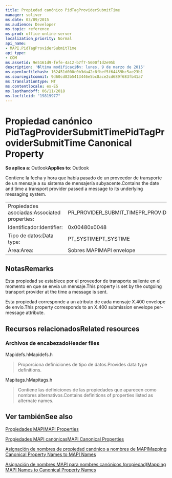 ```yaml
---
title: Propiedad canónico PidTagProviderSubmitTime
manager: soliver
ms.date: 03/09/2015
ms.audience: Developer
ms.topic: reference
ms.prod: office-online-server
localization_priority: Normal
api_name:
- MAPI.PidTagProviderSubmitTime
api_type:
- COM
ms.assetid: 9e5161d9-fefe-4a12-b7f7-5600f1d2e95b
description: '�ltima modificaci�n: lunes, 9 de marzo de 2015'
ms.openlocfilehash: 162451d000c0b3da42c8fbef5f64459bc5ae23b1
ms.sourcegitcommit: 9d60cd82b5413446e5bc8ace2cd689f683fb41a7
ms.translationtype: MT
ms.contentlocale: es-ES
ms.lasthandoff: 06/11/2018
ms.locfileid: "19819977"
---
```

# <a name="pidtagprovidersubmittime-canonical-property"></a><span data-ttu-id="22630-103">Propiedad canónico PidTagProviderSubmitTime</span><span class="sxs-lookup"><span data-stu-id="22630-103">PidTagProviderSubmitTime Canonical Property</span></span>

  
  
<span data-ttu-id="22630-104">**Se aplica a**: Outlook</span><span class="sxs-lookup"><span data-stu-id="22630-104">**Applies to**: Outlook</span></span> 
  
<span data-ttu-id="22630-105">Contiene la fecha y hora que había pasado de un proveedor de transporte de un mensaje a su sistema de mensajería subyacente.</span><span class="sxs-lookup"><span data-stu-id="22630-105">Contains the date and time a transport provider passed a message to its underlying messaging system.</span></span>
  
|||
|:-----|:-----|
|<span data-ttu-id="22630-106">Propiedades asociadas:</span><span class="sxs-lookup"><span data-stu-id="22630-106">Associated properties:</span></span>  <br/> |<span data-ttu-id="22630-107">PR_PROVIDER_SUBMIT_TIME</span><span class="sxs-lookup"><span data-stu-id="22630-107">PR_PROVIDER_SUBMIT_TIME</span></span>  <br/> |
|<span data-ttu-id="22630-108">Identificador:</span><span class="sxs-lookup"><span data-stu-id="22630-108">Identifier:</span></span>  <br/> |<span data-ttu-id="22630-109">0x0048</span><span class="sxs-lookup"><span data-stu-id="22630-109">0x0048</span></span>  <br/> |
|<span data-ttu-id="22630-110">Tipo de datos:</span><span class="sxs-lookup"><span data-stu-id="22630-110">Data type:</span></span>  <br/> |<span data-ttu-id="22630-111">PT_SYSTIME</span><span class="sxs-lookup"><span data-stu-id="22630-111">PT_SYSTIME</span></span>  <br/> |
|<span data-ttu-id="22630-112">Área:</span><span class="sxs-lookup"><span data-stu-id="22630-112">Area:</span></span>  <br/> |<span data-ttu-id="22630-113">Sobres MAPI</span><span class="sxs-lookup"><span data-stu-id="22630-113">MAPI envelope</span></span>  <br/> |
   
## <a name="remarks"></a><span data-ttu-id="22630-114">Notas</span><span class="sxs-lookup"><span data-stu-id="22630-114">Remarks</span></span>

<span data-ttu-id="22630-115">Esta propiedad se establece por el proveedor de transporte saliente en el momento en que se envía un mensaje.</span><span class="sxs-lookup"><span data-stu-id="22630-115">This property is set by the outgoing transport provider at the time a message is sent.</span></span>
  
<span data-ttu-id="22630-116">Esta propiedad corresponde a un atributo de cada mensaje X.400 envelope de envío.</span><span class="sxs-lookup"><span data-stu-id="22630-116">This property corresponds to an X.400 submission envelope per-message attribute.</span></span> 
  
## <a name="related-resources"></a><span data-ttu-id="22630-117">Recursos relacionados</span><span class="sxs-lookup"><span data-stu-id="22630-117">Related resources</span></span>

### <a name="header-files"></a><span data-ttu-id="22630-118">Archivos de encabezado</span><span class="sxs-lookup"><span data-stu-id="22630-118">Header files</span></span>

<span data-ttu-id="22630-119">Mapidefs.h</span><span class="sxs-lookup"><span data-stu-id="22630-119">Mapidefs.h</span></span>
  
> <span data-ttu-id="22630-120">Proporciona definiciones de tipo de datos.</span><span class="sxs-lookup"><span data-stu-id="22630-120">Provides data type definitions.</span></span>
    
<span data-ttu-id="22630-121">Mapitags.h</span><span class="sxs-lookup"><span data-stu-id="22630-121">Mapitags.h</span></span>
  
> <span data-ttu-id="22630-122">Contiene las definiciones de las propiedades que aparecen como nombres alternativos.</span><span class="sxs-lookup"><span data-stu-id="22630-122">Contains definitions of properties listed as alternate names.</span></span>
    
## <a name="see-also"></a><span data-ttu-id="22630-123">Ver también</span><span class="sxs-lookup"><span data-stu-id="22630-123">See also</span></span>



[<span data-ttu-id="22630-124">Propiedades MAPI</span><span class="sxs-lookup"><span data-stu-id="22630-124">MAPI Properties</span></span>](mapi-properties.md)
  
[<span data-ttu-id="22630-125">Propiedades MAPI canónicas</span><span class="sxs-lookup"><span data-stu-id="22630-125">MAPI Canonical Properties</span></span>](mapi-canonical-properties.md)
  
[<span data-ttu-id="22630-126">Asignación de nombres de propiedad canónico a nombres de MAPI</span><span class="sxs-lookup"><span data-stu-id="22630-126">Mapping Canonical Property Names to MAPI Names</span></span>](mapping-canonical-property-names-to-mapi-names.md)
  
[<span data-ttu-id="22630-127">Asignación de nombres MAPI para nombres canónicos (propiedad)</span><span class="sxs-lookup"><span data-stu-id="22630-127">Mapping MAPI Names to Canonical Property Names</span></span>](mapping-mapi-names-to-canonical-property-names.md)

